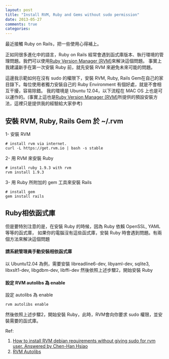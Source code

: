 ```yaml
---
layout: post
title: "Install RVM, Ruby and Gems without sudo permission"
date: 2013-05-27
comments: true
categories: 
---
```

最近接觸 Ruby on Rails，把一些使用心得補上。

正如同很多進化中的語言，Ruby on Rails 經常會遇到函式庫版本、執行環境的管理問題。我們可以使用[Ruby Version Manager (RVM)](https://rvm.io/)來解決這個問題。
事實上我建議新手在第一次安裝 Ruby 前，就先安裝 RVM 來避免未來可能的問題。

這邊我示範如何在沒有 sudo 的權限下，安裝 RVM, Ruby, Rails Gem在自己的家目錄下。每位使用者獨力安裝自己的 Ruby Environment 有個好處，就是不會相互干擾，容易除錯。
我的環境是 Ubuntu 12.04，以下流程在 MAC OS 上也是可以運作的。(事實上這也是[Ruby Version Manager (RVM)](https://rvm.io/)所提供的預設安裝方法，這裡只是提供我的經驗給大家參考)

## 安裝 RVM, Ruby, Rails Gem 於 ~/.rvm

1- 安裝 RVM
```
# install rvm via internet.
curl -L https://get.rvm.io | bash -s stable
```

2- 用 RVM 來安裝 Ruby
```
# install ruby 1.9.3 with rvm
rvm install 1.9.3
```

3- 用 Ruby 所附加的 gem 工具來安裝 Rails
```
# install gem
gem install rails
```

## Ruby相依函式庫

但是要特別注意的是，在安裝 Ruby 的時候，因為 Ruby 依賴 OpenSSL, YAML 等等的函式庫，
如果你的電腦沒有這些函式庫，安裝 Ruby 時會遇到問題。有兩個方法來解決這個問題

#### 請系統管理員手動安裝相依函式庫
以 Ubuntu12.04 為例，需要安裝 libreadline6-dev, libyaml-dev, sqlite3, libxslt1-dev, libgdbm-dev, libffi-dev
然後依照上述步驟2，開始安裝 Ruby

#### 設定 RVM autolibs 為 enable
設定 autolibs 為 enable
```
rvm autolibs enable
```
然後依照上述步驟2，開始安裝 Ruby，此時，RVM會向你要求 sudo 權限，並安裝需要的函式庫。

Ref:

1. [How to install RVM debian requirements without giving sudo for rvm user. Answered by Chen-Han Hsiao](http://stackoverflow.com/questions/16563115/how-to-install-rvm-debian-requirements-without-giving-sudo-for-rvm-user/)
2. [RVM Autolibs](https://rvm.io/rvm/autolibs)
